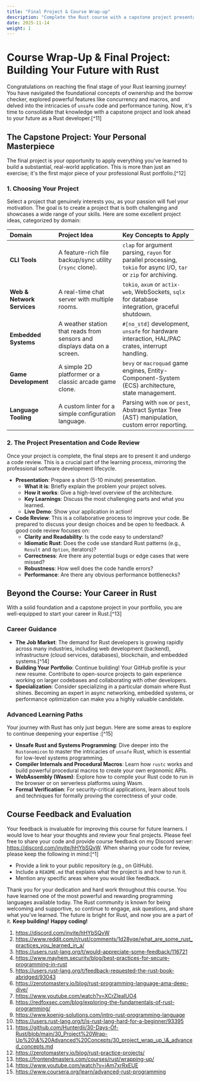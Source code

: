```yaml
---
title: "Final Project & Course Wrap-up"
description: "Complete the Rust course with a capstone project presentation, code review session, career guidance, advanced learning paths, and course feedback and evaluation."
date: 2025-11-14
weight: 1
---
```


# Course Wrap-Up \& Final Project: Building Your Future with Rust

Congratulations on reaching the final stage of your Rust learning journey! You have navigated the foundational concepts of ownership and the borrow checker, explored powerful features like concurrency and macros, and delved into the intricacies of `unsafe` code and performance tuning. Now, it's time to consolidate that knowledge with a capstone project and look ahead to your future as a Rust developer.[^11]

## The Capstone Project: Your Personal Masterpiece

The final project is your opportunity to apply everything you've learned to build a substantial, real-world application. This is more than just an exercise; it's the first major piece of your professional Rust portfolio.[^12]

### 1. Choosing Your Project

Select a project that genuinely interests you, as your passion will fuel your motivation. The goal is to create a project that is both challenging and showcases a wide range of your skills. Here are some excellent project ideas, categorized by domain:


| Domain | Project Idea | Key Concepts to Apply |
| :-- | :-- | :-- |
| **CLI Tools** | A feature-rich file backup/sync utility (`rsync` clone). | `clap` for argument parsing, `rayon` for parallel processing, `tokio` for async I/O, `tar` or `zip` for archiving. |
| **Web \& Network Services** | A real-time chat server with multiple rooms. | `tokio`, `axum` or `actix-web`, WebSockets, `sqlx` for database integration, graceful shutdown. |
| **Embedded Systems** | A weather station that reads from sensors and displays data on a screen. | `#[no_std]` development, `unsafe` for hardware interaction, HAL/PAC crates, interrupt handling. |
| **Game Development** | A simple 2D platformer or a classic arcade game clone. | `bevy` or `macroquad` game engines, Entity-Component-System (ECS) architecture, state management. |
| **Language Tooling** | A custom linter for a simple configuration language. | Parsing with `nom` or `pest`, Abstract Syntax Tree (AST) manipulation, custom error reporting. |

### 2. The Project Presentation and Code Review

Once your project is complete, the final steps are to present it and undergo a code review. This is a crucial part of the learning process, mirroring the professional software development lifecycle.

- **Presentation**: Prepare a short (5-10 minute) presentation.
    - **What it is**: Briefly explain the problem your project solves.
    - **How it works**: Give a high-level overview of the architecture.
    - **Key Learnings**: Discuss the most challenging parts and what you learned.
    - **Live Demo**: Show your application in action!
- **Code Review**: This is a collaborative process to improve your code. Be prepared to discuss your design choices and be open to feedback. A good code review focuses on:
    - **Clarity and Readability**: Is the code easy to understand?
    - **Idiomatic Rust**: Does the code use standard Rust patterns (e.g., `Result` and `Option`, iterators)?
    - **Correctness**: Are there any potential bugs or edge cases that were missed?
    - **Robustness**: How well does the code handle errors?
    - **Performance**: Are there any obvious performance bottlenecks?


## Beyond the Course: Your Career in Rust

With a solid foundation and a capstone project in your portfolio, you are well-equipped to start your career in Rust.[^13]

### Career Guidance

- **The Job Market**: The demand for Rust developers is growing rapidly across many industries, including web development (backend), infrastructure (cloud services, databases), blockchain, and embedded systems.[^14]
- **Building Your Portfolio**: Continue building! Your GitHub profile is your new resume. Contribute to open-source projects to gain experience working on larger codebases and collaborating with other developers.
- **Specialization**: Consider specializing in a particular domain where Rust shines. Becoming an expert in async networking, embedded systems, or performance optimization can make you a highly valuable candidate.


### Advanced Learning Paths

Your journey with Rust has only just begun. Here are some areas to explore to continue deepening your expertise :[^15]

- **Unsafe Rust and Systems Programming**: Dive deeper into the `Rustonomicon` to master the intricacies of `unsafe` Rust, which is essential for low-level systems programming.
- **Compiler Internals and Procedural Macros**: Learn how `rustc` works and build powerful procedural macros to create your own ergonomic APIs.
- **WebAssembly (Wasm)**: Explore how to compile your Rust code to run in the browser or on serverless platforms using Wasm.
- **Formal Verification**: For security-critical applications, learn about tools and techniques for formally proving the correctness of your code.


## Course Feedback and Evaluation

Your feedback is invaluable for improving this course for future learners. I would love to hear your thoughts and review your final projects. Please feel free to share your code and provide course feedback on my Discord server: https://discord.com/invite/hHYbSQvW. When sharing your code for review, please keep the following in mind:[^1]

- Provide a link to your public repository (e.g., on GitHub).
- Include a `README.md` that explains what the project is and how to run it.
- Mention any specific areas where you would like feedback.

Thank you for your dedication and hard work throughout this course. You have learned one of the most powerful and rewarding programming languages available today. The Rust community is known for being welcoming and supportive, so continue to engage, ask questions, and share what you've learned. The future is bright for Rust, and now you are a part of it. **Keep building!** **Happy coding!**

1. https://discord.com/invite/hHYbSQvW
2. https://www.reddit.com/r/rust/comments/1d28yqe/what_are_some_rust_practices_you_learned_in_a/
3. https://users.rust-lang.org/t/would-appreciate-some-feedback/116721
4. https://www.mayhem.security/blog/best-practices-for-secure-programming-in-rust
5. https://users.rust-lang.org/t/feedback-requested-the-rust-book-abridged/93043
6. https://zerotomastery.io/blog/rust-programming-language-ama-deep-dive/
7. https://www.youtube.com/watch?v=XCrZleaIUO4
8. https://redfoxsec.com/blog/exploring-the-fundamentals-of-rust-programming/
9. https://www.koenig-solutions.com/intro-rust-programming-language
10. https://users.rust-lang.org/t/is-rust-lang-hard-for-a-beginner/93395
11. https://github.com/Hunterdii/30-Days-Of-Rust/blob/main/30_Project%20Wrap-Up%20\&%20Advanced%20Concepts/30_project_wrap_up_\&_advanced_concepts.md
12. https://zerotomastery.io/blog/rust-practice-projects/
13. https://frontendmasters.com/courses/rust/wrapping-up/
14. https://www.youtube.com/watch?v=jAm7xrRxEUE
15. https://www.coursera.org/learn/advanced-rust-programming
